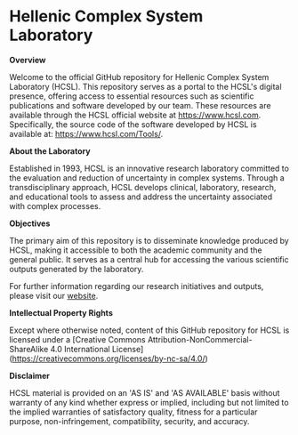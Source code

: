 # Hellenic Complex System Laboratory

**Overview**

Welcome to the official GitHub repository for  Hellenic Complex System Laboratory (HCSL). This repository serves as a portal to the HCSL's digital presence, offering access to essential resources such as scientific publications and software developed by our team. These resources are available through the HCSL official website at https://www.hcsl.com. Specifically, the source code of the software developed by HCSL is available at: https://www.hcsl.com/Tools/.

**About the Laboratory**

Established in 1993, HCSL is an innovative research laboratory committed to the evaluation and reduction of uncertainty in complex systems. Through a transdisciplinary approach, HCSL develops clinical, laboratory, research, and educational tools to assess and address the uncertainty associated with complex processes.

**Objectives**

The primary aim of this repository is to disseminate knowledge produced by HCSL, making it accessible to both the academic community and the general public. It serves as a central hub for accessing the various scientific outputs generated by the laboratory.

For further information regarding our research initiatives and outputs, please visit our [website](https://www.hcsl.com).

**Intellectual Property Rights**

Except where otherwise noted, content of this GitHub repository for HCSL is licensed under a [Creative Commons Attribution-NonCommercial-ShareAlike 4.0 International License] (https://creativecommons.org/licenses/by-nc-sa/4.0/)

**Disclaimer**

HCSL material is provided on an 'AS IS' and 'AS AVAILABLE' basis without warranty of any kind whether express or implied, including but not limited to the implied warranties of satisfactory quality, fitness for a particular purpose, non-infringement, compatibility, security, and accuracy.

